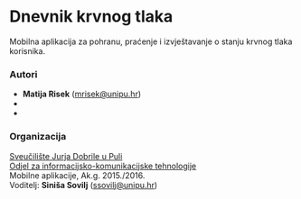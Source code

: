 # Dnevnik krvnog tlaka
Mobilna aplikacija za pohranu, praćenje i izvještavanje o stanju krvnog tlaka korisnika.

### Autori
- **Matija Risek** 	(mrisek@unipu.hr)
-
-

### Organizacija
[Sveučilište Jurja Dobrile u Puli](http://www.unipu.hr/)   
[Odjel za informacijsko-komunikacijske tehnologije](http://www.unipu.hr/index.php?id=1933)  
Mobilne aplikacije, Ak.g. 2015./2016.  
Voditelj: **Siniša Sovilj** (ssovilj@unipu.hr)
